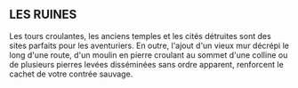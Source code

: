 ## LES RUINES


Les tours croulantes, les anciens temples et les cités
détruites sont des sites parfaits pour les aventuriers. En
outre, l'ajout d'un vieux mur décrépi le long d'une route, d'un
moulin en pierre croulant au sommet d'une colline ou de
plusieurs pierres levées disséminées sans ordre apparent,
renforcent le cachet de votre contrée sauvage.
